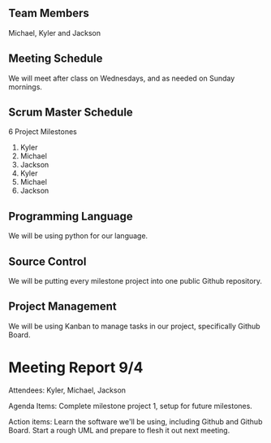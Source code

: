 ## Team Members
Michael, Kyler and Jackson

## Meeting Schedule
We will meet after class on Wednesdays, and as needed on Sunday mornings.

## Scrum Master Schedule
6 Project Milestones
1. Kyler
2. Michael
3. Jackson
4. Kyler
5. Michael
6. Jackson

## Programming Language
We will be using python for our language.

## Source Control
We will be putting every milestone project into one public Github repository.

## Project Management
We will be using Kanban to manage tasks in our project, specifically Github Board.

# Meeting Report 9/4
Attendees: Kyler, Michael, Jackson

Agenda Items: Complete milestone project 1, setup for future milestones.

Action items: Learn the software we'll be using, including Github and Github Board. Start a rough UML and prepare to flesh it out next meeting.